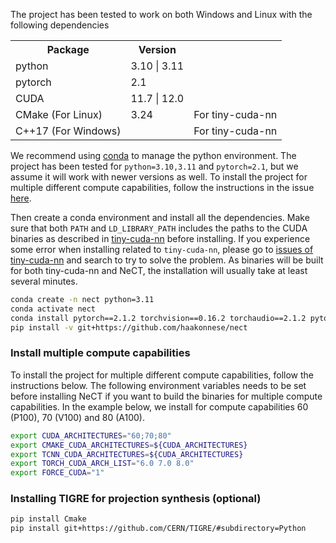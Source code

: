 The project has been tested to work on both Windows and Linux with the following dependencies
<!-- make a table with name and version -->
<table>
<tr><th>Package</th><th>Version</th></tr>
<tr><td>python</td><td>3.10 | 3.11</td><td></td></tr>
<tr><td>pytorch</td><td>2.1</td><td></td></tr>
<tr><td> CUDA</td><td>11.7 | 12.0</td><td></td></tr>
<tr><td> CMake (For Linux)</td><td>3.24</td><td>For tiny-cuda-nn</td></tr>
<tr><td> C++17 (For Windows)</td><td></td><td>For tiny-cuda-nn</td></tr>
</table>

We recommend using [conda](https://docs.anaconda.com/free/anaconda/install/) to manage the python environment. 
The project has been tested for `python=3.10,3.11` and `pytorch=2.1`, but we assume it will work with newer versions as well. To install the project for multiple different compute capabilities, follow the instructions in the issue [here](#install-multiple-compute-capabilities).


Then create a conda environment and install all the dependencies. Make sure that both `PATH` and `LD_LIBRARY_PATH` includes the paths to the CUDA binaries as described in [tiny-cuda-nn](https://github.com/NVlabs/tiny-cuda-nn/) before installing. If you experience some error when installing related to `tiny-cuda-nn`, please go to [issues of tiny-cuda-nn](https://github.com/NVlabs/tiny-cuda-nn/issues) and search to try to solve the problem. As binaries will be built for both tiny-cuda-nn and NeCT, the installation will usually take at least several minutes. 

```bash
conda create -n nect python=3.11
conda activate nect
conda install pytorch==2.1.2 torchvision==0.16.2 torchaudio==2.1.2 pytorch-cuda=12.1 lightning==2.1 conda-forge::opencv -c pytorch -c nvidia -c conda-forge -y
pip install -v git+https://github.com/haakonnese/nect
```

### Install multiple compute capabilities
To install the project for multiple different compute capabilities, follow the instructions below. The following environment variables needs to be set before installing NeCT if you want to build the binaries for multiple compute capabilities. In the example below, we install for compute capabilities 60 (P100), 70 (V100) and 80 (A100).  
```bash
export CUDA_ARCHITECTURES="60;70;80"
export CMAKE_CUDA_ARCHITECTURES=${CUDA_ARCHITECTURES}
export TCNN_CUDA_ARCHITECTURES=${CUDA_ARCHITECTURES}
export TORCH_CUDA_ARCH_LIST="6.0 7.0 8.0"
export FORCE_CUDA="1"
```

### Installing TIGRE for projection synthesis (optional)
```bash
pip install Cmake
pip install git+https://github.com/CERN/TIGRE/#subdirectory=Python
```
